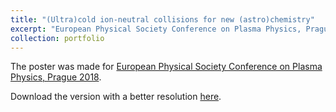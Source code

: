 ```yaml
---
title: "(Ultra)cold ion-neutral collisions for new (astro)chemistry"
excerpt: "European Physical Society Conference on Plasma Physics, Prague 2018 <br/><img src='/images/EPSposterImg.jpg'>"
collection: portfolio
---
```


The poster was made for [European Physical Society Conference on Plasma Physics, Prague 2018](https://eps2018.eli-beams.eu/en/).

Download the version with a better resolution [here](/files/EPSposter.pdf).

